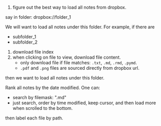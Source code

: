 1. figure out the best way to load all notes from dropbox.

say in folder: dropbox://folder_1

We will want to load all notes under this folder. For example, if there are 
- subfolder_1
- subfolder_2

1. download file index
2. when clicking on file to view, download file content. 
    - only download file if file matches: `.txt`, `.md`, `.rmd`, `.pymd`.
    - `.pdf` and `.png` files are sourced directly from dropbox url.

then we want to load all notes under this folder.

Rank all notes by the date modified. One can:
- search by filemask: ".md"
- just search, order by time modified, keep cursor, and then load more when scrolled to the bottom.

then label each file by path. 
